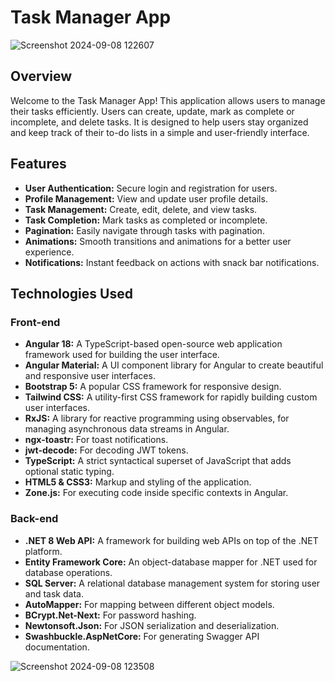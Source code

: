 # Task Manager App

![Screenshot 2024-09-08 122607](https://github.com/user-attachments/assets/9dc14965-7f02-4faf-b75d-7387d8cd1f15)

## Overview

Welcome to the Task Manager App!
This application allows users to manage their tasks efficiently. Users can create, update, mark as complete or incomplete, and delete tasks.
It is designed to help users stay organized and keep track of their to-do lists in a simple and user-friendly interface.

## Features

- **User Authentication:** Secure login and registration for users.
- **Profile Management:** View and update user profile details.
- **Task Management:** Create, edit, delete, and view tasks.
- **Task Completion:** Mark tasks as completed or incomplete.
- **Pagination:** Easily navigate through tasks with pagination.
- **Animations:** Smooth transitions and animations for a better user experience.
- **Notifications:** Instant feedback on actions with snack bar notifications.

## Technologies Used

### Front-end

- **Angular 18:** A TypeScript-based open-source web application framework used for building the user interface.
- **Angular Material:** A UI component library for Angular to create beautiful and responsive user interfaces.
- **Bootstrap 5:** A popular CSS framework for responsive design.
- **Tailwind CSS:** A utility-first CSS framework for rapidly building custom user interfaces.
- **RxJS:** A library for reactive programming using observables, for managing asynchronous data streams in Angular.
- **ngx-toastr:** For toast notifications.
- **jwt-decode:** For decoding JWT tokens.
- **TypeScript:** A strict syntactical superset of JavaScript that adds optional static typing.
- **HTML5 & CSS3:** Markup and styling of the application.
- **Zone.js:** For executing code inside specific contexts in Angular.

### Back-end

- **.NET 8 Web API:** A framework for building web APIs on top of the .NET platform.
- **Entity Framework Core:** An object-database mapper for .NET used for database operations.
- **SQL Server:** A relational database management system for storing user and task data.
- **AutoMapper:** For mapping between different object models.
- **BCrypt.Net-Next:** For password hashing.
- **Newtonsoft.Json:** For JSON serialization and deserialization.
- **Swashbuckle.AspNetCore:** For generating Swagger API documentation.

![Screenshot 2024-09-08 123508](https://github.com/user-attachments/assets/e8a78b92-8683-4f6c-b158-6effa10245ee)
